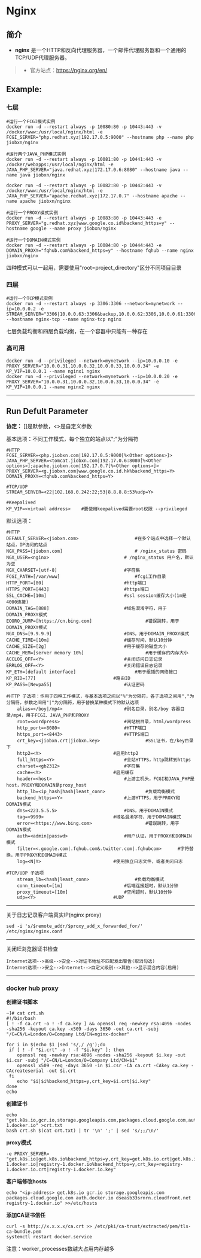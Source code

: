 Nginx
===
## 简介
* **nginx** 是一个HTTP和反向代理服务器，一个邮件代理服务器和一个通用的TCP/UDP代理服务器。
> * 官方站点：https://nginx.org/en/


## Example:
### 七层

	#运行一个FCGI模式实例
	docker run -d --restart always -p 10080:80 -p 10443:443 -v /docker/www:/usr/local/nginx/html -e FCGI_SERVER="php.redhat.xyz|192.17.0.5:9000" --hostname php --name php jiobxn/nginx

	#运行两个JAVA_PHP模式实例
	docker run -d --restart always -p 10081:80 -p 10441:443 -v /docker/webapps:/usr/local/nginx/html -e JAVA_PHP_SERVER="java.redhat.xyz|172.17.0.6:8080" --hostname java --name java jiobxn/nginx

	docker run -d --restart always -p 10082:80 -p 10442:443 -v /docker/www:/usr/local/nginx/html -e JAVA_PHP_SERVER="apache.redhat.xyz|172.17.0.7" --hostname apache --name apache jiobxn/nginx

	#运行一个PROXY模式实例
	docker run -d --restart always -p 10083:80 -p 10443:443 -e PROXY_SERVER="g.redhat.xyz|www.google.co.id%backend_https=y" --hostname google --name proxy jiobxn/nginx

	#运行一个DOMAIN模式实例
	docker run -d --restart always -p 10084:80 -p 10444:443 -e DOMAIN_PROXY="fqhub.com%backend_https=y" --hostname fqhub --name nginx jiobxn/nginx

四种模式可以一起用，需要使用"root=project_directory"区分不同项目目录

### 四层

	#运行一个TCP模式实例
	docker run -d --restart always -p 3306:3306 --network=mynetwork --ip=10.0.0.2 -e STREAM_SERVER="3306|10.0.0.63:3306&backup,10.0.0.62:3306,10.0.0.61:3306%stream_lb=least_conn" --hostname nginx-tcp --name nginx-tcp nginx

七层负载均衡和四层负载均衡，在一个容器中只能有一种存在


### 高可用

    docker run -d --privileged --network=mynetwork --ip=10.0.0.10 -e PROXY_SERVER="10.0.0.31,10.0.0.32,10.0.0.33,10.0.0.34" -e KP_VIP=10.0.0.1 --name nginx1 nginx
    docker run -d --privileged --network=mynetwork --ip=10.0.0.20 -e PROXY_SERVER="10.0.0.31,10.0.0.32,10.0.0.33,10.0.0.34" -e KP_VIP=10.0.0.1 --name nginx2 nginx


***

## Run Defult Parameter
**协定：** []是默参数，<>是自定义参数



基本选项：不同工作模式，每个独立的站点以";"为分隔符

	#HTTP
	FCGI_SERVER=<php.jiobxn.com|192.17.0.5:9000[%<Other options>]>
	JAVA_PHP_SERVER=<tomcat.jiobxn.com|192.17.0.6:8080[%<Other options>];apache.jiobxn.com|192.17.0.7[%<Other options>]>
	PROXY_SERVER=<g.jiobxn.com|www.google.co.id.hk%backend_https=Y>
	DOMAIN_PROXY=<fqhub.com%backend_https=Y>

	#TCP/UDP
	STREAM_SERVER=<22|102.168.0.242:22;53|8.8.8.8:53%udp=Y>

	#Keepalived
	KP_VIP=<virtual address>    #要使用keepalived需要root权限 --privileged

默认选项：

	#HTTP
	DEFAULT_SERVER=<jiobxn.com>						#在多个站点中选择一个默认站点，IP访问的站点
	NGX_PASS=[jiobxn.com]							# /nginx_status 密码
	NGX_USER=<nginx>							# /nginx_status 用户名，默认为空
	NGX_CHARSET=[utf-8]							#字符集
	FCGI_PATH=[/var/www]							#fcgi工作目录
	HTTP_PORT=[80]								#http端口
	HTTPS_PORT=[443]							#https端口
	SSL_CACHE=[10m]								#ssl session缓存大小(1m是4000连接)
	DOMAIN_TAG=[888]							#域名混淆字符，用于DOMAIN_PROXY模式
	EOORO_JUMP=[https://cn.bing.com]					#错误跳转，用于DOMAIN_PROXY模式
	NGX_DNS=[9.9.9.9]							#DNS，用于DOMAIN_PROXY模式
	CACHE_TIME=[10m]							#缓存时间，默认10分钟
	CACHE_SIZE=[2g]								#用于缓存的磁盘大小
	CACHE_MEM=[server memory 10%]						#用于缓存的内存大小
	ACCLOG_OFF=<Y>								#关闭访问日志记录
	ERRLOG_OFF=<Y>								#关闭错误日志记录
	KP_ETH=[default interface]						#用于组播的网络接口
	KP_RID=[77]								#路由ID
	KP_PASS=[Newpa55]							#认证密码

	#HTTP 子选项：作用于四种工作模式，与基本选项之间以"%"为分隔符，各子选项之间用","为分隔符，参数之间用"|"为分隔符，用于替换某种模式下的默认选项
		alias=</boy|/mp4>						#别名目录，别名/boy 容器目录/mp4，用于FCGI、JAVA_PHP和PROXY
		root=<wordpress>						#网站根目录，html/wordpress
		http_port=<8080>						#HTTP端口
		https_port=<8443>						#HTTPS端口
		crt_key=<jiobxn.crt|jiobxn.key>					#SSL证书，在/key目录下
		http2=<Y>							#启用http2
		full_https=<Y>							#全站HTTPS，http跳转到https
		charset=<gb2312>						#字符集
		cache=<Y>							#启用缓存
		header=<host>							#上游主机头，FCGI和JAVA_PHP是host，PROXY和DOMAIN是proxy_host
		http_lb=<ip_hash|hash|least_conn>				#负载均衡模式
		backend_https=<Y>						#上游HTTPS，用于PROXY和DOMAIN模式
		dns=<223.5.5.5>							#DNS，用于DOMAIN模式
		tag=<9999>							#域名混淆字符，用于DOMAIN模式
		error=<https://www.bing.com>					#错误跳转，用于DOMAIN模式
		auth=<admin|passwd>						#用户认证，用于PROXY和DOMAIN模式
		filter=<.google.com|.fqhub.com&.twitter.com|.fqhubcom>		#字符替换，用于PROXY和DOMAIN模式
		log=<N|Y>							#使用独立日志文件，或者关闭日志

	#TCP/UDP 子选项
		stream_lb=<hash|least_conn>					#负载均衡模式
		conn_timeout=[1m]						#后端连接超时，默认1分钟
		proxy_timeout=[10m]						#空闲超时，默认10分钟
		udp=<Y>								#UDP

****

关于日志记录客户端真实IP(nginx proxy)

    sed -i 's/$remote_addr/$proxy_add_x_forwarded_for/' /etc/nginx/nginx.conf

****

关闭IE浏览器证书检查

    Internet选项-->高级-->安全-->对证书地址不匹配发出警告(取消勾选)
    Internet选项-->安全-->Internet-->自定义级别-->其他-->显示混合内容(启用)

****

### docker hub proxy

**创建证书脚本**

    ~]# cat crt.sh
    #!/bin/bash
    [ ! -f ca.crt -o ! -f ca.key ] && openssl req -newkey rsa:4096 -nodes -sha256 -keyout ca.key -x509 -days 3650 -out ca.crt -subj "/C=CN/L=London/O=Company Ltd/CN=nginx-docker"
    
    for i in $(echo $1 |sed 's/,/ /g');do
     if [ ! -f "$i.crt" -o ! -f "$i.key" ]; then
        openssl req -newkey rsa:4096 -nodes -sha256 -keyout $i.key -out $i.csr -subj "/C=CN/L=London/O=Company Ltd/CN=$i"
        openssl x509 -req -days 3650 -in $i.csr -CA ca.crt -CAkey ca.key -CAcreateserial -out $i.crt
     fi
        echo "$i|$i%backend_https=y,crt_key=$i.crt|$i.key"
    done
    echo

**创建证书**

    echo "get.k8s.io,gcr.io,storage.googleapis.com,packages.cloud.google.com,auth.docker.io,dseasb33srnrn.cloudfront.net,registry-1.docker.io" >crt.txt
    bash crt.sh $(cat crt.txt) | tr '\n' ';' | sed 's/;;/\n/'

**proxy模式**

    -e PROXY_SERVER= "get.k8s.io|get.k8s.io%backend_https=y,crt_key=get.k8s.io.crt|get.k8s.io.key;gcr.io|gcr.io%backend_https=y,crt_key=gcr.io.crt|gcr.io.key;storage.googleapis.com|storage.googleapis.com%backend_https=y,crt_key=storage.googleapis.com.crt|storage.googleapis.com.key;packages.cloud.google.com|packages.cloud.google.com%backend_https=y,crt_key=packages.cloud.google.com.crt|packages.cloud.google.com.key;auth.docker.io|auth.docker.io%backend_https=y,crt_key=auth.docker.io.crt|auth.docker.io.key;dseasb33srnrn.cloudfront.net|dseasb33srnrn.cloudfront.net%backend_https=y,crt_key=dseasb33srnrn.cloudfront.net.crt|dseasb33srnrn.cloudfront.net.key;registry-1.docker.io|registry-1.docker.io%backend_https=y,crt_key=registry-1.docker.io.crt|registry-1.docker.io.key"

**客户端修改hosts**

    echo "<ip-address> get.k8s.io gcr.io storage.googleapis.com packages.cloud.google.com auth.docker.io dseasb33srnrn.cloudfront.net registry-1.docker.io" >>/etc/hosts

**添加CA证书信任**

    curl -s http://x.x.x.x/ca.crt >> /etc/pki/ca-trust/extracted/pem/tls-ca-bundle.pem
    systemctl restart docker.service

注意：worker_processes数越大占用内存越多
